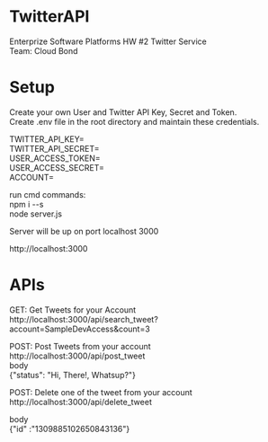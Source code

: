 # TwitterAPI

Enterprize Software Platforms HW #2 Twitter Service  
Team: Cloud Bond

# Setup

Create your own User and Twitter API Key, Secret and Token.  
Create .env file in the root directory and maintain these credentials.

TWITTER_API_KEY=  
TWITTER_API_SECRET=  
USER_ACCESS_TOKEN=  
USER_ACCESS_SECRET=  
ACCOUNT=

run cmd commands:  
npm i --s  
node server.js

Server will be up on port localhost 3000

http://localhost:3000

# APIs

GET: Get Tweets for your Account  
http://localhost:3000/api/search_tweet?account=SampleDevAccess&count=3

POST: Post Tweets from your account  
http://localhost:3000/api/post_tweet  
body  
{"status": "Hi, There!, Whatsup?"}

POST: Delete one of the tweet from your account  
http://localhost:3000/api/delete_tweet

body  
{"id" :"1309885102650843136"}

